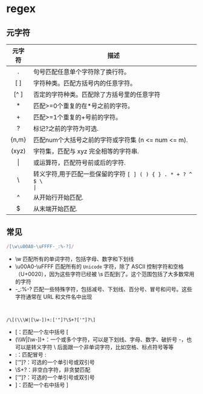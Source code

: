 # regex

## 元字符

|元字符|描述|
|:----:|----|
|.|句号匹配任意单个字符除了换行符。|
|[ ]|字符种类。匹配方括号内的任意字符。|
|[^ ]|否定的字符种类。匹配除了方括号里的任意字符|
|*|匹配>=0个重复的在*号之前的字符。|
|+|匹配>=1个重复的+号前的字符。
|?|标记?之前的字符为可选.|
|\{n,m\}|匹配num个大括号之前的字符或字符集 (n <= num <= m).|
|(xyz)|字符集，匹配与 xyz 完全相等的字符串.|
|&#124;|或运算符，匹配符号前或后的字符.|
|&#92;|转义字符,用于匹配一些保留的字符 <code>[ ] ( ) { } . * + ? ^ $ \ &#124;</code>|
|^|从开始行开始匹配.|
|$|从末端开始匹配.| 


## 常见
```js
/[\w\u00A0-\uFFFF-_:%-?]/
```
* \w 匹配所有的单词字符，包括字母、数字和下划线
* \u00A0-\uFFFF 匹配所有的 `Unicode` 字符，除了 ASCII 控制字符和空格（U+0020），因为这些字符已经被 \s 匹配到了。这个范围包括了大多数常用的字符
* -_:%-? 匹配一些特殊字符，包括减号、下划线、百分号、冒号和问号。这些字符通常在 URL 和文件名中出现  
<br>


```
/\[(\\\W|[\w-])+:['"]?\S+?['"]?\]
```
* \[：匹配一个左中括号 [
* (\\\W|[\w-])+：一个或多个字符，可以是下划线、字母、数字、破折号 -，也可以是转义字符 \\ 后面跟一个非单词字符，比如空格、标点符号等等
* :：匹配冒号 :
* ['"]?：可选的一个单引号或双引号
* \S+?：非空白字符，非贪婪匹配
* ['"]?：可选的一个单引号或双引号
* \]：匹配一个右中括号 ]  
<br>